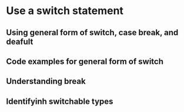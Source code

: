 # Use a switch statement

## Using general form of switch, case break, and deafult

## Code examples for general form of switch

## Understanding break

## Identifyinh switchable types

